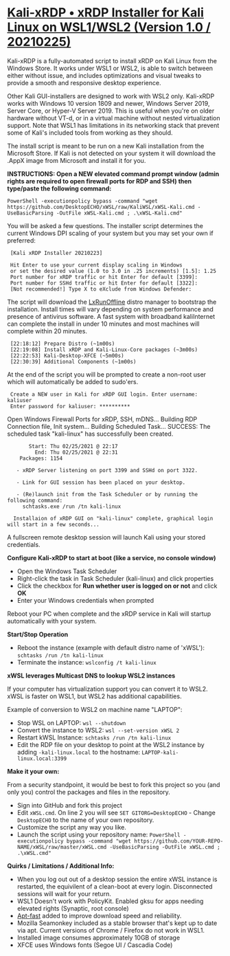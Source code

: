 # [Kali-xRDP • xRDP Installer for Kali Linux on WSL1/WSL2 (Version 1.0 / 20210225)](https://github.com/DesktopECHO/Kali-xRDP)

Kali-xRDP is a fully-automated script to install xRDP on Kali Linux from the Windows Store.  It works under WSL1 or WSL2, is able to switch between either without issue, and includes optimizations and visual tweaks to provide a smooth and responsive desktop experience.  

Other Kali GUI-installers are designed to work with WSL2 only.  Kali-xRDP works with Windows 10 version 1809 and newer, Windows Server 2019, Server Core, or Hyper-V Server 2019.  This is useful when you're on older hardware without VT-d, or in a virtual machine without nested virtualization support.  Note that WSL1 has limitations in its networking stack that prevent some of Kali's included tools from working as they should.  

The install script is meant to be run on a new Kali installation from the Microsoft Store.  If Kali is not detected on your system it will download the .AppX image from Microsoft and install it for you. 

**INSTRUCTIONS:  Open a NEW elevated command prompt window (admin rights are required to open firewall ports for RDP and SSH) then type/paste the following command:**

    PowerShell -executionpolicy bypass -command "wget https://github.com/DesktopECHO/xWSL/raw/KaliWSL/xWSL-Kali.cmd -UseBasicParsing -OutFile xWSL-Kali.cmd ; .\xWSL-Kali.cmd"

You will be asked a few questions.  The installer script determines the current Windows DPI scaling of your system but you may set your own if preferred:

     [Kali xRDP Installer 20210223]

     Hit Enter to use your current display scaling in Windows
     or set the desired value (1.0 to 3.0 in .25 increments) [1.5]: 1.25
     Port number for xRDP traffic or hit Enter for default [3399]:
     Port number for SSHd traffic or hit Enter for default [3322]:
     [Not recommended!] Type X to eXclude from Windows Defender:

The script will download the [LxRunOffline](https://github.com/DDoSolitary/LxRunOffline) distro manager to bootstrap the installation.  Install times will vary depending on system performance and presence of antivirus software.  A fast system with broadband kaliInternet can complete the install in under 10 minutes and most machines will complete within 20 minutes. 

     [22:18:12] Prepare Distro (~1m00s)
     [22:19:08] Install xRDP and Kali-Linux-Core packages (~3m00s)
     [22:22:53] Kali-Desktop-XFCE (~5m00s)
     [22:30:39] Additional Components (~1m00s)
   
At the end of the script you will be prompted to create a non-root user which will automatically be added to sudo'ers.

     Create a NEW user in Kali for xRDP GUI login. Enter username: kaliuser
     Enter password for kaliuser: **********

Open Windows Firewall Ports for xRDP, SSH, mDNS...
Building RDP Connection file, Init system...
Building Scheduled Task...
SUCCESS: The scheduled task "kali-linux" has successfully been created.

           Start: Thu 02/25/2021 @ 22:17
             End: Thu 02/25/2021 @ 22:31
        Packages: 1154

       - xRDP Server listening on port 3399 and SSHd on port 3322.

       - Link for GUI session has been placed on your desktop.

       - (Re)launch init from the Task Scheduler or by running the following command:
         schtasks.exe /run /tn kali-linux

      Installaion of xRDP GUI on "kali-linux" complete, graphical login will start in a few seconds...

A fullscreen remote desktop session will launch Kali using your stored credentials.   

**Configure Kali-xRDP to start at boot (like a service, no console window)**

* Open the Windows Task Scheduler 
* Right-click the task in Task Scheduler (kali-linux) and click properties
* Click the checkbox for **Run whether user is logged on or not** and click **OK**
* Enter your Windows credentials when prompted
 
Reboot your PC when complete and the xRDP service in Kali will startup automatically with your system.

**Start/Stop Operation**

* Reboot the instance (example with default distro name of 'xWSL'): ````schtasks /run /tn kali-linux```` 
* Terminate the instance: ````wslconfig /t kali-linux````

**xWSL leverages Multicast DNS to lookup WSL2 instances**

If your computer has virtualization support you can convert it to WSL2.  xWSL is faster on WSL1, but WSL2 has additional capabilities. 

Example of conversion to WSL2 on machine name "LAPTOP":
 - Stop WSL on LAPTOP:
    ````wsl --shutdown````
 - Convert the instance to WSL2:
    ````wsl --set-version xWSL 2````
 - Restart kWSL Instance:
    ````schtasks /run /tn kali-linux````
 - Edit the RDP file on your desktop to point at the WSL2 instance by adding ````-kali-linux.local```` to the hostname:
    ````LAPTOP-kali-linux.local:3399````

**Make it your own:**

From a security standpoint, it would be best to fork this project so you (and only you) control the packages and files in the repository.

- Sign into GitHub and fork this project
- Edit ```xWSL.cmd```.  On line 2 you will see ```SET GITORG=DesktopECHO``` - Change ```DesktopECHO``` to the name of your own repository.
- Customize the script any way you like.
- Launch the script using your repository name:
 ```PowerShell -executionpolicy bypass -command "wget https://github.com/YOUR-REPO-NAME/xWSL/raw/master/xWSL.cmd -UseBasicParsing -OutFile xWSL.cmd ; .\xWSL.cmd"```

**Quirks / Limitations / Additional Info:**

* When you log out out of a desktop session the entire xWSL instance is restarted, the equivilent of a clean-boot at every login.  Disconnected sessions will wait for your return.  
* WSL1 Doesn't work with PolicyKit. Enabled gksu for apps needing elevated rights (Synaptic, root console)
* [Apt-fast](https://github.com/ilikenwf/apt-fast) added to improve download speed and reliability.
* Mozilla Seamonkey included as a stable browser that's kept up to date via apt.  Current versions of Chrome / Firefox do not work in WSL1.
* Installed image consumes approximately 10GB of storage
* XFCE uses Windows fonts (Segoe UI / Cascadia Code)
